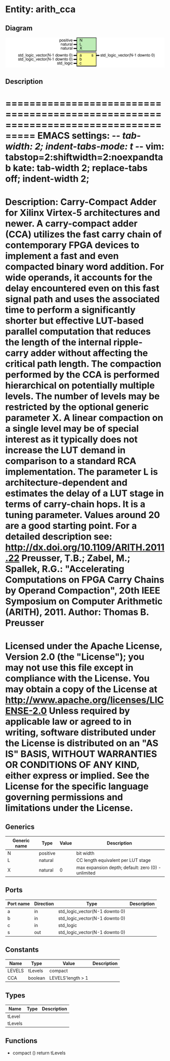 # Entity: arith_cca
## Diagram
![Diagram](arith_cca.svg "Diagram")
## Description
===================================================================================
EMACS settings: -*-  tab-width: 2; indent-tabs-mode: t -*-
vim: tabstop=2:shiftwidth=2:noexpandtab
kate: tab-width 2; replace-tabs off; indent-width 2;
=============================================================================
Description: Carry-Compact Adder for Xilinx Virtex-5 architectures and newer.
  A carry-compact adder (CCA) utilizes the fast carry chain of contemporary
  FPGA devices to implement a fast and even compacted binary word addition.
  For wide operands, it accounts for the delay encountered even on this fast
  signal path and uses the associated time to perform a significantly
  shorter but effective LUT-based parallel computation that reduces the
  length of the internal ripple-carry adder without affecting the critical
  path length.
  The compaction performed by the CCA is performed hierarchical on
  potentially multiple levels. The number of levels may be restricted by the
  optional generic parameter X. A linear compaction on a single level may
  be of special interest as it typically does not increase the LUT demand
  in comparison to a standard RCA implementation.
  The parameter L is architecture-dependent and estimates the delay of a LUT
  stage in terms of carry-chain hops. It is a tuning parameter. Values
  around 20 are a good starting point.
  For a detailed description see:    http://dx.doi.org/10.1109/ARITH.2011.22
     Preusser, T.B.; Zabel, M.; Spallek, R.G.:
     "Accelerating Computations on FPGA Carry Chains by Operand Compaction",
     20th IEEE Symposium on Computer Arithmetic (ARITH), 2011.
Author:      Thomas B. Preusser
================================================================================
Licensed under the Apache License, Version 2.0 (the "License");
you may not use this file except in compliance with the License.
You may obtain a copy of the License at
             http://www.apache.org/licenses/LICENSE-2.0
Unless required by applicable law or agreed to in writing, software
distributed under the License is distributed on an "AS IS" BASIS,
WITHOUT WARRANTIES OR CONDITIONS OF ANY KIND, either express or implied.
See the License for the specific language governing permissions and
limitations under the License.
===================================================================================
## Generics
| Generic name | Type     | Value | Description                                        |
| ------------ | -------- | ----- | -------------------------------------------------- |
| N            | positive |       | bit width                                          |
| L            | natural  |       | CC length equivalent per LUT stage                 |
| X            | natural  | 0     | max expansion depth; default: zero (0) - unlimited |
## Ports
| Port name | Direction | Type                           | Description |
| --------- | --------- | ------------------------------ | ----------- |
| a         | in        | std_logic_vector(N-1 downto 0) |             |
| b         | in        | std_logic_vector(N-1 downto 0) |             |
| c         | in        | std_logic                      |             |
| s         | out       | std_logic_vector(N-1 downto 0) |             |
## Constants
| Name   | Type    | Value              | Description |
| ------ | ------- | ------------------ | ----------- |
| LEVELS | tLevels |  compact           |             |
| CCA    | boolean |  LEVELS'length > 1 |             |
## Types
| Name    | Type | Description |
| ------- | ---- | ----------- |
| tLevel  |      |             |
| tLevels |      |             |
## Functions
- compact <font id="function_arguments">()</font> <font id="function_return">return tLevels</font>
